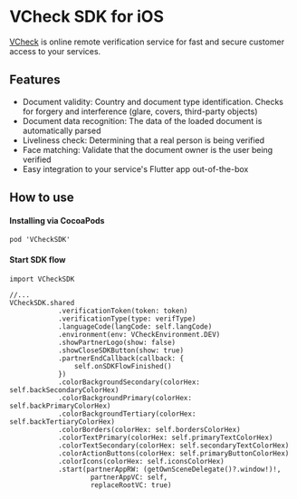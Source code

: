 # VCheck SDK for iOS

[VCheck](https://vycheck.com/) is online remote verification service for fast and secure customer access to your services.

## Features

- Document validity: Country and document type identification. Checks for forgery and interference (glare, covers, third-party objects)
- Document data recognition: The data of the loaded document is automatically parsed
- Liveliness check: Determining that a real person is being verified
- Face matching: Validate that the document owner is the user being verified
- Easy integration to your service's Flutter app out-of-the-box

## How to use
#### Installing via CocoaPods

```
pod 'VCheckSDK'
```

#### Start SDK flow

```
import VCheckSDK

//...
VCheckSDK.shared
            .verificationToken(token: token)
            .verificationType(type: verifType)
            .languageCode(langCode: self.langCode)
            .environment(env: VCheckEnvironment.DEV)
            .showPartnerLogo(show: false)
            .showCloseSDKButton(show: true)
            .partnerEndCallback(callback: {
                self.onSDKFlowFinished()
            })
            .colorBackgroundSecondary(colorHex: self.backSecondaryColorHex)
            .colorBackgroundPrimary(colorHex: self.backPrimaryColorHex)
            .colorBackgroundTertiary(colorHex: self.backTertiaryColorHex)
            .colorBorders(colorHex: self.bordersColorHex)
            .colorTextPrimary(colorHex: self.primaryTextColorHex)
            .colorTextSecondary(colorHex: self.secondaryTextColorHex)
            .colorActionButtons(colorHex: self.primaryButtonColorHex)
            .colorIcons(colorHex: self.iconsColorHex)
            .start(partnerAppRW: (getOwnSceneDelegate()?.window!)!,
                    partnerAppVC: self,
                    replaceRootVC: true)
```
